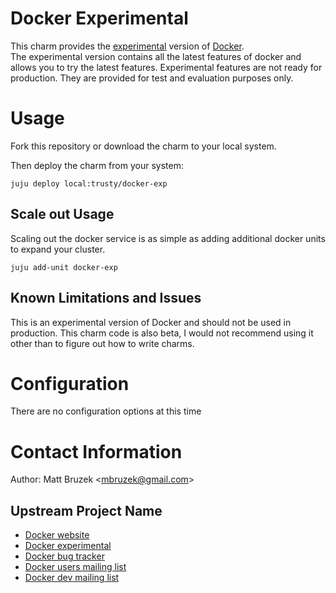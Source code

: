 # Docker Experimental

This charm provides the
[experimental](https://github.com/docker/docker/tree/master/experimental)
version of [Docker](http://docker.io).  
The experimental version contains all the latest features of docker and allows
you to try the latest features.  Experimental features are not ready for
production. They are provided for test and evaluation purposes only.

# Usage

Fork this repository or download the charm to your local system.

Then deploy the charm from your system:

    juju deploy local:trusty/docker-exp


## Scale out Usage

Scaling out the docker service is as simple as adding additional docker units
to expand your cluster.

    juju add-unit docker-exp

## Known Limitations and Issues

This is an experimental version of Docker and should not be used in production.
This charm code is also beta, I would not recommend using it other than to
figure out how to write charms.

# Configuration

There are no configuration options at this time

# Contact Information

Author: Matt Bruzek &lt;[mbruzek@gmail.com](mailto:mbruzek@gmail.com)&gt;

## Upstream Project Name

- [Docker website](http://docker.io)
- [Docker experimental](https://github.com/docker/docker/tree/master/experimental)
- [Docker bug tracker](http://github.com/docker/docker/issues)
- [Docker users mailing list](https://groups.google.com/forum/?fromgroups#!forum/docker-users)
- [Docker dev mailing list](https://groups.google.com/forum/?fromgroups#!forum/docker-dev)
